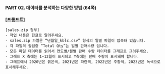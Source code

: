 #### PART 02. 데이터를 분석하는 다양한 방법 (64쪽)

**[프롬프트]**

```
[sales.zip 첨부]
- 작업 내용은 한글로 알려주세요.
- sales.zip 파일은 “년월일_kblc.csv” 형식의 일별 파일이 압축돼 있습니다.
- 각 파일의 칼럼중 “Total Qty”는 일별 판매수량 입니다.
- 모든 파일 데이터를 읽어서 연도별/월별 판매 수량 데이터를 그래프로 그려주세요.
- 그래프 X 축에는 1~12월이 표시되고 Y축에는 판매 수량이 표시돼야 합니다.
- 그래프에서 2020년은 붉은색, 2021년은 파란색, 2022년은 주황색, 2023년은 녹색으로 표시해주세요.
```
